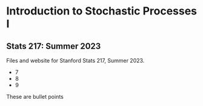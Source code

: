 # Introduction to Stochastic Processes I
## Stats 217: Summer 2023

Files and website for Stanford Stats 217, Summer 2023.

* 7
* 8
* 9

These are bullet points
